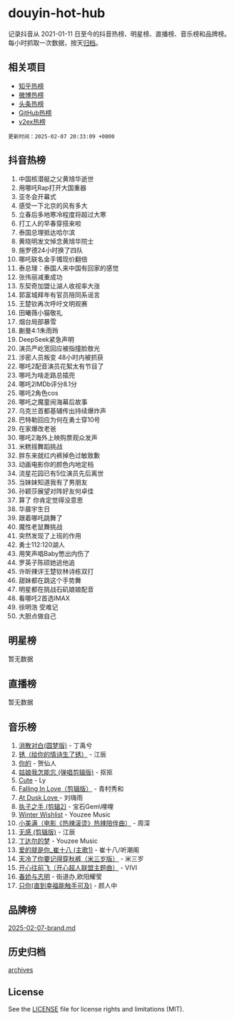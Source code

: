 # douyin-hot-hub

记录抖音从 2021-01-11 日至今的抖音热榜、明星榜、直播榜、音乐榜和品牌榜。每小时抓取一次数据，按天[归档](archives)。

## 相关项目

- [知乎热榜](https://github.com/lonnyzhang423/zhihu-hot-hub)
- [微博热榜](https://github.com/lonnyzhang423/weibo-hot-hub)
- [头条热榜](https://github.com/lonnyzhang423/toutiao-hot-hub)
- [GitHub热榜](https://github.com/lonnyzhang423/github-hot-hub)
- [v2ex热榜](https://github.com/lonnyzhang423/v2ex-hot-hub)


`更新时间：2025-02-07 20:33:09 +0800`

## 抖音热榜

1. 中国核潜艇之父黄旭华逝世
1. 用哪吒Rap打开大国重器
1. 亚冬会开幕式
1. 感受一下北京的风有多大
1. 立春后多地寒冷程度将超过大寒
1. 打工人的早春穿搭来啦
1. 泰国总理抵达哈尔滨
1. 黄晓明发文悼念黄旭华院士
1. 施罗德24小时换了四队
1. 哪吒联名金手镯现价翻倍
1. 泰总理：泰国人来中国有回家的感觉
1. 张伟丽减重成功
1. 东契奇加盟让湖人收视率大涨
1. 郭富城拜年有官员陪同系谣言
1. 王楚钦再次呼吁文明观赛
1. 田曦薇小猫敬礼
1. 烟台局部暴雪
1. 蒯曼4:1朱雨玲
1. DeepSeek紧急声明
1. 演员严屹宽回应被指撞脸敖光
1. 涉密人员叛变 48小时内被抓获
1. 哪吒2配音演员花絮太有节目了
1. 哪吒为啥走路总插兜
1. 哪吒2IMDb评分8.1分
1. 哪吒2角色cos
1. 哪吒之魔童闹海幕后故事
1. 乌克兰首都基辅传出持续爆炸声
1. 巴特勒回应为何在勇士穿10号
1. 在家爆改老爸
1. 哪吒2海外上映购票观众发声
1. 米糕摇舞蹈挑战
1. 胖东来就红内裤掉色过敏致歉
1. 动画电影你的颜色内地定档
1. 流星花园已有5位演员先后离世
1. 当妹妹知道我有了男朋友
1. 孙颖莎展望对阵好友何卓佳
1. 算了 你肯定觉得没意思
1. 华晨宇生日
1. 跟着哪吒跳舞了
1. 魔性老鼠舞挑战
1. 突然发现了上班的作用
1. 勇士112:120湖人
1. 用笑声唱Baby憋出内伤了
1. 罗英子陈硕她逃他追
1. 许昕辣评王楚钦林诗栋双打
1. 甜妹都在跳这个手势舞
1. 明星都在挑战石矶娘娘配音
1. 看哪吒2首选IMAX
1. 徐明浩 受难记
1. 大胆点做自己

## 明星榜

暂无数据

## 直播榜

暂无数据

## 音乐榜

1. [消散对白(圆梦版)](https://sf5-hl-cdn-tos.douyinstatic.com/obj/tos-cn-ve-2774/og4jB5I5IizzoZVAAAzWgBMAsMDWoArfwBOiFs) - 丁禹兮
1. [锈（给你的情诗生了锈）](https://sf6-cdn-tos.douyinstatic.com/obj/tos-cn-ve-2774/o8a1PBtVqIYbPEGK6e5A4egedVMdm3fCIz6bbE) - 江辰
1. [你的](https://sf5-hl-cdn-tos.douyinstatic.com/obj/tos-cn-ve-2774/oYuIeKf42jB7sEV6B2upMdpYAgfrQWj0FeRegh) - 贺仙人
1. [姑娘我怎能忘 (弹唱剪辑版)](https://sf5-hl-cdn-tos.douyinstatic.com/obj/tos-cn-ve-2774/okamwrBGEMz6illuEofAsMV4yzF5tVWbBiA5AI) - 抠抠
1. [Cute](https://sf5-hl-cdn-tos.douyinstatic.com/obj/tos-cn-ve-2774/o4IbIzHWKAAB4wsS5qMBRiiAlEBGTpQRNfFvuo) - Ly
1. [Falling In Love（剪辑版）](https://sf5-hl-cdn-tos.douyinstatic.com/obj/tos-cn-ve-2774/o8ajpA8zzgBPahbBIO8AcKGBLJezFCRd1wfP9f) - 青村秀和
1. [ At Dusk  Love ](https://sf3-cdn-tos.douyinstatic.com/obj/tos-cn-ve-2774/o8CrpCf5CaYgI4ZrtQgMQAFEfuGqNnRSDQAPBc) - 刘嗨雨
1. [执子之手 (剪辑2)](https://sf5-hl-cdn-tos.douyinstatic.com/obj/tos-cn-ve-2774/oUoZLQjCc31XzqsBnBQUNgeKtYPBcgbFDwtfcu) - 宝石Gem\哩哩
1. [Winter Wishlist](https://sf5-hl-cdn-tos.douyinstatic.com/obj/tos-cn-ve-2774/oIIgUOeamCFCVAzxN6MFRLIBlLGpUqQxeeHrLE) - Youzee Music
1. [小美满（电影《热辣滚烫》热辣陪伴曲）](https://sf5-hl-cdn-tos.douyinstatic.com/obj/tos-cn-ve-2774/o0GAn2lSgfZIDUgtevCGDQYnFg4CwnrBaxbTZL) - 周深
1. [无感 (剪辑版)](https://sf5-hl-cdn-tos.douyinstatic.com/obj/tos-cn-ve-2774/o0eIsUzJBDlQaQFC5OFlgbMEZC1TFYBftOBn6p) - 江辰
1. [丁达尔的梦](https://sf5-hl-cdn-tos.douyinstatic.com/obj/tos-cn-ve-2774/oMU3WirUZBVQkAC9ccG5P2IQirziZM2RTInUY) - Youzee Music
1. [爱的就是你_崔十八 (主歌1)](https://sf5-hl-cdn-tos.douyinstatic.com/obj/tos-cn-ve-2774/oI5BO5DhFZ6UTcNCnZaOCBLtZ7WIMQGfgnXf5E) - 崔十八/听潮阁
1. [天冷了你要记得穿秋裤（米三岁版）](https://sf5-hl-cdn-tos.douyinstatic.com/obj/tos-cn-ve-2774/oQlIwVIDWiZ6BQilAorS7MA0AgCkQDvcZAdm1) - 米三岁
1. [开心往前飞（开心超人联盟主题曲）](https://sf5-hl-cdn-tos.douyinstatic.com/obj/tos-cn-ve-2774/9d8fb7c82cf1421fb93a9fe925275e0a) - VIVI
1. [春娇与志明](https://sf5-hl-cdn-tos.douyinstatic.com/obj/tos-cn-ve-2774/e530d8fceb7044b39707d7f9ff54add1) - 街道办,欧阳耀莹
1. [只你(直到幸福能触手可及)](https://sf5-hl-cdn-tos.douyinstatic.com/obj/tos-cn-ve-2774/o0lBkRDzFTeaVSUz3ZZSCBVtZ5DIMQGfgmEAuE) - 颜人中

## 品牌榜

[2025-02-07-brand.md](archives/2025-02-07-brand.md)

## 历史归档

[archives](archives)

## License

See the [LICENSE](LICENSE) file for license rights and limitations (MIT).
